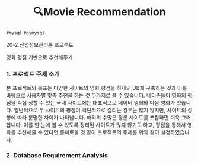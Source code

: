 <h1 align="center"><strong>🔍Movie Recommendation</strong></h3>

`#mysql` `#pymysql`

20-2 산업정보관리론 프로젝트

영화 평점 기반으로 추천해주기 


### 1. 프로젝트 주제 소개

본 프로젝트의 목표는 다양한 사이트의 영화 평점을 하나의 DB에 구축하는 것과 이를 바탕으로 사용자별 맞춤 추천을 하는 것 두가지로 볼 수 있습니다. 
네티즌들이 영화의 평점을 직접 정할 수 있는 국내 사이트에는 대표적으로 네이버 영화와 다음 영화가 있습니다. 일반적으로 두 사이트의 평점이 극단적으로 갈리는 경우는 많지 않지만, 사이트의 성향에 따라 분명한 차이가 나타납니다. 해외의 수많은 평론 사이트를 포함하면 더욱 그러합니다. 이를 한 눈에 볼 수 있도록 정리된 사이트가 많지 않기도 하고, 평점을 통해서 영화를 추천해줄 수 있다면 흥미로울 것 같아 프로젝트의 주제를 위와 같이 설정하였습니다.

### 2. Database Requirement Analysis
